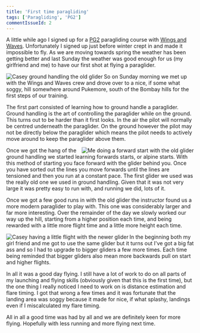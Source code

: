 ```yaml
---
title: 'First time paragliding'
tags: ['Paragliding', 'PG2']
commentIssueId: 2
---
```


A little while ago I signed up for a [PG2](http://paraglidingnewzealand.com/information/learning-to-fly) paragliding course 
with [Wings and Waves](http://wingsandwaves.co.nz). Unfortunately I signed up just before winter crept in and made it impossible to fly. As
we are moving towards spring the weather has been getting better and last Sunday the weather was good enough for us (my girlfriend and me) to
have our first shot at flying a paraglider.

<img align="left" alt="Casey ground handling the old glider" src="/images/paragliding/paraglide_0001.jpg" />

So on Sunday morning we met up with the Wings and Waves crew and drove over to a nice, if some what soggy, hill somewhere around Pukemore, south of the Bombay hills for the first steps of our training. 

The first part consisted of learning how to ground handle a paraglider. Ground handling is the art of controlling the paraglider while on the ground. This turns out to be harder than it first looks. In the air the pilot will normally be centred underneath the paraglider. On the ground however the pilot may not be directly below the paraglider which means the pilot needs to actively move around to keep the paraglider above them.

<img align="right" alt="Me doing a forward start with the old glider" src="/images/paragliding/paraglide_0002.jpg" /> 

Once we got the hang of the ground handling we started learning forwards starts, or alpine starts. With this method of starting you face forward with the glider behind you. Once you have sorted out the lines you move forwards until the lines are tensioned and then you run at a constant pace. The first glider we used was the really old one we used in ground handling. Given that it was not very large it was pretty easy to run with, and running we did, lots of it.

Once we got a few good runs in with the old glider the instructor found us a more modern paraglider to play with. This one was considerably larger and far more interesting. Over the remainder of the day we slowly worked our way up the hill, starting from a higher position each time, and being rewarded with a little more flight time and a little more height each time.

<img align="left" alt="Casey having a little flight with the newer glider" src="/images/paragliding/paraglide_0003.jpg" />

In the beginning both my girl friend and me got to use the same glider but it turns out I've got a big fat ass and so I had to upgrade to bigger gliders a few more times. Each time being reminded that bigger gliders also mean more backwards pull on start and higher flights. 

In all it was a good day flying. I still have a lot of work to do on all parts of my launching and flying skills (obviously given that this is the first time), but the one thing I really noticed I need to work on is distance estimation and flare timing. I got that wrong a few times and it was fortunate that the landing area was soggy because it made for nice, if what splashy, landings even if I miscalculated my flare timing. 

All in all a good time was had by all and we are definitely keen for more flying. Hopefully with less running and more flying next time.